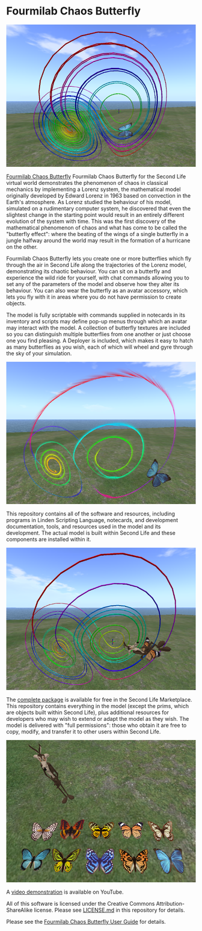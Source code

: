 # Fourmilab Chaos Butterfly

![Fourmilab Chaos Butterfly](marketplace/images/cbfly00.png)

[Fourmilab Chaos Butterfly](https://marketplace.secondlife.com/p/Fourmilab-Chaos-Butterfly/24053377)
Fourmilab Chaos Butterfly for the Second Life virtual world demonstrates the phenomenon of chaos in classical mechanics by implementing a Lorenz system, the mathematical model originally developed by Edward Lorenz in 1963 based on convection in the Earth's atmosphere. As Lorenz studied the behaviour of his model, simulated on a rudimentary computer system, he discovered that even the slightest change in the starting point would result in an entirely different evolution of the system with time. This was the first discovery of the mathematical phenomenon of chaos and what has come to be called the "butterfly effect": where the beating of the wings of a single butterfly in a jungle halfway around the world may result in the formation of a hurricane on the other.

Fourmilab Chaos Butterfly lets you create one or more butterflies which fly through the air in Second Life along the trajectories of the Lorenz model, demonstrating its chaotic behaviour. You can sit on a butterfly and experience the wild ride for yourself, with chat commands allowing you to set any of the parameters of the model and observe how they alter its behaviour. You can also wear the butterfly as an avatar accessory, which lets you fly with it in areas where you do not have permission to create objects.

The model is fully scriptable with commands supplied in notecards in its inventory and scripts may define pop-up menus through which an avatar may interact with the model. A collection of butterfly textures are included so you can distinguish multiple butterflies from one another or just choose one you find pleasing. A Deployer is included, which makes it easy to hatch as many butterflies as you wish, each of which will wheel and gyre through the sky of your simulation.

![Fourmilab Chaos Butterfly](marketplace/images/cbfly01.png)

This repository contains all of the software and resources, including
programs in Linden Scripting Language, notecards, and development
documentation, tools, and resources used in the model and its
development.  The actual model is built within Second Life and these
components are installed within it.

![Fourmilab Chaos Butterfly](marketplace/images/cbfly02.png)

The
[complete package](https://marketplace.secondlife.com/p/Fourmilab-Chaos-Butterfly/24053377)
is available for free in the Second Life Marketplace.  This repository
contains everything in the model (except the prims, which are objects
built within Second Life), plus additional resources for developers who
may wish to extend or adapt the model as they wish.  The model is
delivered with "full permissions": those who obtain it are free to
copy, modify, and transfer it to other users within Second Life.

![Fourmilab Chaos Butterfly](marketplace/images/cbfly03.png)

A [video demonstration](https://www.youtube.com/watch?v=TBA)
is available on YouTube.

All of this software is licensed under the Creative Commons
Attribution-ShareAlike license.  Please see
[LICENSE.md](LICENSE.md) in this repository for details.

Please see the
[Fourmilab Chaos Butterfly User Guide](notecards/user_guide.nc)
for details.
